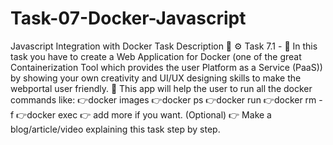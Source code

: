 # Task-07-Docker-Javascript
Javascript Integration with Docker Task Description 📄  ⚙️ Task 7.1 -  📌 In this task you have to create a Web Application for Docker (one of the great Containerization Tool which provides the user Platform as a Service (PaaS)) by showing your own creativity and UI/UX designing skills to make the webportal user friendly.  📌 This app will help the user to run all the docker commands like:     👉docker images   👉docker ps   👉docker run   👉docker rm -f   👉docker exec  👉 add more if you want. (Optional)  👉 Make a blog/article/video explaining this task step by step. 
